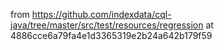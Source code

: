 from https://github.com/indexdata/cql-java/tree/master/src/test/resources/regression
at 4886cce6a79fa4e1d3365319e2b24a642b179f59
